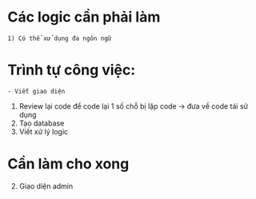 
# Các logic cần phải làm
    1) Có thể xử dụng đa ngôn ngữ 


# Trình tự công việc:

    - Viết giao diện

1) Review lại code để code lại 1 số chỗ bị lặp code -> đưa về code tái sử dụng
2) Tạo database
2) Viết xử lý logic

# Cần làm cho xong 

2) Giao diện admin






